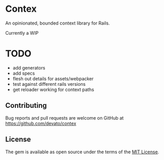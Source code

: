 # Contex

An opinionated, bounded context library for Rails.

Currently a WIP

# TODO
- add generators
- add specs
- flesh out details for assets/webpacker
- test against different rails versions
- get reloader working for context paths

## Contributing

Bug reports and pull requests are welcome on GitHub at https://github.com/devato/contex

## License

The gem is available as open source under the terms of the [MIT License](https://opensource.org/licenses/MIT).



